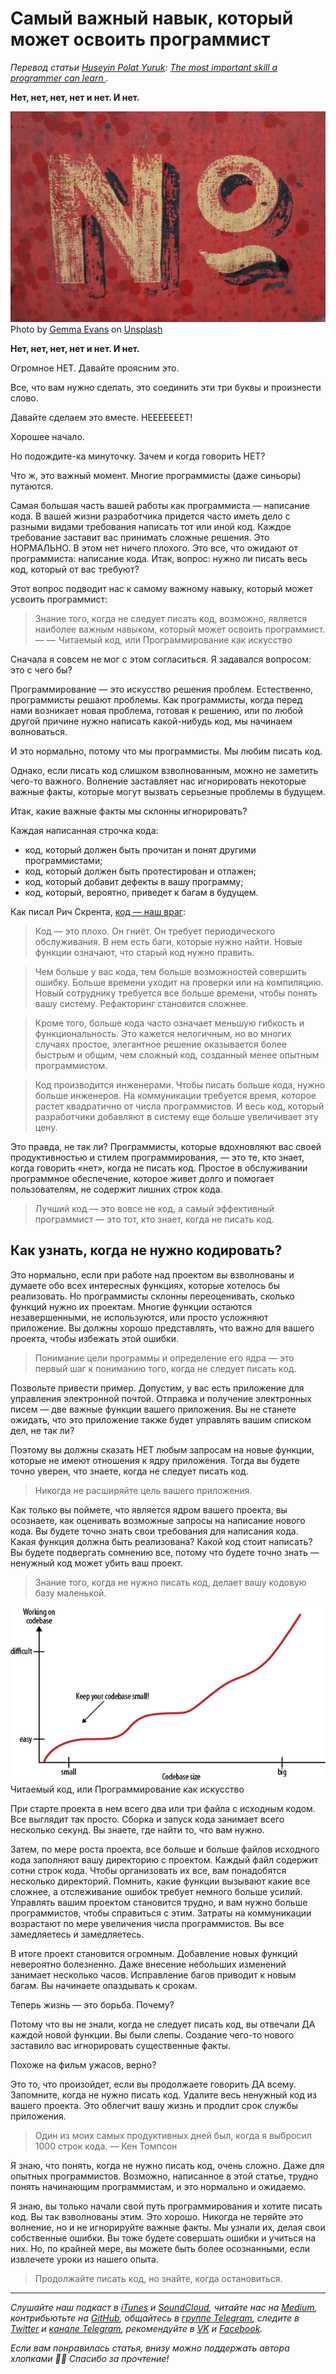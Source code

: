 # Самый важный навык, который может освоить программист

*Перевод статьи [Huseyin Polat Yuruk](https://twitter.com/hpolatyuruk): [The most important skill a programmer can learn
](http://huseyinpolatyuruk.com/2019/05/03/the-most-important-skill-a-programmer-can-learn/).*

**Нет, нет, нет, нет и нет. И нет.**

![NO](./images/no.jpeg)
Photo by [Gemma Evans](https://unsplash.com/@stayandroam) on [Unsplash](https://unsplash.com/)

**Нет, нет, нет, нет и нет. И нет.**

Огромное НЕТ. Давайте проясним это.

Все, что вам нужно сделать, это соединить эти три буквы и произнести слово.

Давайте сделаем это вместе. НЕЕЕЕЕЕЕТ!

Хорошее начало.

Но подождите-ка минуточку. Зачем и когда говорить НЕТ?

Что ж, это важный момент. Многие программисты (даже синьоры) путаются.

Самая большая часть вашей работы как программиста — написание кода. В вашей жизни разработчика придется часто иметь дело с разными видами требования написать тот или иной код. Каждое требование заставит вас принимать сложные решения. Это НОРМАЛЬНО. В этом нет ничего плохого. Это все, что ожидают от программиста: написание кода. Итак, вопрос: нужно ли писать весь код, который от вас требуют?

Этот вопрос подводит нас к самому важному навыку, который может усвоить программист:

> Знание того, когда не следует писать код, возможно, является наиболее важным навыком, который может освоить программист. — —  Читаемый код, или Программирование как искусство

Сначала я совсем не мог с этом согласиться. Я задавался вопросом: это с чего бы?

Программирование — это искусство решения проблем. Естественно, программисты решают проблемы. Как программисты, когда перед нами возникает новая проблема, готовая к решению, или по любой другой причине нужно написать какой-нибудь код, мы начинаем волноваться. 

И это нормально, потому что мы программисты. Мы любим писать код.

Однако, если писать код слишком взволнованным, можно не заметить чего-то важного. Волнение заставляет нас игнорировать некоторые важные факты, которые могут вызвать серьезные проблемы в будущем.

Итак, какие важные факты мы склонны игнорировать?

Каждая написанная строчка кода:

- код, который должен быть прочитан и понят другими программистами;
- код, который должен быть протестирован и отлажен;
- код, который добавит дефекты в вашу программу;
- код, который, вероятно, приведет к багам в будущем.

Как писал Рич Скрента, [код — наш враг](http://www.skrenta.com/2007/05/code_is_our_enemy.html):

> Код — это плохо. Он гниёт. Он требует периодического обслуживания. В нем есть баги, которые нужно найти. Новые функции означают, что старый код нужно править.

> Чем больше у вас кода, тем больше возможностей совершить ошибку. Больше времени уходит на проверки или на компиляцию. Новый сотруднику требуется все больше времени, чтобы понять вашу систему. Рефакторинг становится сложнее.

> Кроме того, больше кода часто означает меньшую гибкость и функциональность. Это кажется нелогичным, но во многих случаях простое, элегантное решение оказывается более быстрым и общим, чем сложный код, созданный менее опытным программистом.

> Код производится инженерами. Чтобы писать больше кода, нужно больше инженеров. На коммуникации требуется время, которое растет квадратично от числа программистов. И весь код, который разработчики добавляют в систему еще больше увеличивает эту цену.

Это правда, не так ли? Программисты, которые вдохновляют вас своей продуктивностью и стилем программирования, — это те, кто знает, когда говорить «нет», когда не писать код. Простое в обслуживании программное обеспечение, которое живет долго и помогает пользователям, не содержит лишних строк кода.

> Лучший код — это вовсе не код, а самый эффективный программист — это тот, кто знает, когда не писать код.

## Как узнать, когда не нужно кодировать?

Это нормально, если при работе над проектом вы взволнованы и думаете обо всех интересных функциях, которые хотелось бы реализовать. Но программисты склонны переоценивать, сколько функций нужно их проектам. Многие функции остаются незавершенными, не используются, или просто усложняют приложение. Вы должны хорошо представлять, что важно для вашего проекта, чтобы избежать этой ошибки.

> Понимание цели программы и определение его ядра — это первый шаг к пониманию того, когда не следует писать код.

Позвольте привести пример. Допустим, у вас есть приложение для управления электронной почтой. Отправка и получение электронных писем — две важные функции вашего приложения. Вы не станете ожидать, что это приложение также будет управлять вашим списком дел, не так ли?

Поэтому вы должны сказать НЕТ любым запросам на новые функции, которые не имеют отношения к ядру приложения. Тогда вы будете точно уверен, что знаете, когда не следует писать код.

> Никогда не расширяйте цель вашего приложения.

Как только вы поймете, что является ядром вашего проекта, вы осознаете, как оценивать возможные запросы на написание нового кода. Вы будете точно знать свои требования для написания кода. Какая функция должна быть реализована? Какой код стоит написать? Вы будете подвергать сомнению все, потому что будете точно знать — ненужный код может убить ваш проект.

> Знание того, когда не нужно писать код, делает вашу кодовую базу маленькой.

![chart](./images/chart.png)
Читаемый код, или Программирование как искусство

При старте проекта в нем всего два или три файла с исходным кодом. Все выглядит так просто. Сборка и запуск кода занимает всего несколько секунд. Вы знаете, где найти то, что вам нужно.

Затем, по мере роста проекта, все больше и больше файлов исходного кода заполняют вашу директорию с проектом. Каждый файл содержит сотни строк кода. Чтобы организовать их все, вам понадобятся несколько директорий. Помнить, какие функции вызывают какие все сложнее, а отслеживание ошибок требует немного больше усилий.  Управлять вашим проектом становится трудно, и вам нужно больше программистов, чтобы справиться с этим. Затраты на коммуникации возрастают по мере увеличения числа программистов. Вы все замедляетесь и замедляетесь.

В итоге проект становится огромным. Добавление новых функций невероятно болезненно. Даже внесение небольших изменений занимает несколько часов. Исправление багов приводит к новым багам. Вы начинаете опаздывать к срокам.

Теперь жизнь — это борьба. Почему?

Потому что вы не знали, когда не следует писать код, вы отвечали ДА каждой новой функции. Вы были слепы. Создание чего-то нового заставило вас игнорировать существенные факты.

Похоже на фильм ужасов, верно?

Это то, что произойдет, если вы продолжаете говорить ДА всему. Запомните, когда не нужно писать код. Удалите весь ненужный код из вашего проекта. Это облегчит вашу жизнь и продлит срок службы приложения.

> Один из моих самых продуктивных дней был, когда я выбросил 1000 строк кода. — Кен Томпсон

Я знаю, что понять, когда не нужно писать код, очень сложно. Даже для опытных программистов. Возможно, написанное в этой статье, трудно понять начинающим программистам, и это нормально и ожидаемо.

Я знаю, вы только начали свой путь программирования и хотите писать код. Вы так взволнованы этим. Это хорошо. Никогда не теряйте это волнение, но и не игнорируйте важные факты. Мы узнали их, делая свои собственные ошибки. Вы тоже будете совершать ошибки и учиться на них. Но, по крайней мере, вы можете быть более осознанными, если извлечете уроки из нашего опыта.

> Продолжайте писать код, но знайте, когда остановиться.

- - - -

*Слушайте наш подкаст в [iTunes](https://itunes.apple.com/ru/podcast/девшахта/id1226773343) и [SoundCloud](https://soundcloud.com/devschacht), читайте нас на [Medium](https://medium.com/devschacht), контрибьютьте на [GitHub](https://github.com/devSchacht), общайтесь в [группе Telegram](https://t.me/devSchacht), следите в [Twitter](https://twitter.com/DevSchacht) и [канале Telegram](https://t.me/devSchachtChannel), рекомендуйте в [VK](https://vk.com/devschacht) и [Facebook](https://www.facebook.com/devSchacht).*

*Если вам понравилась статья, внизу можно поддержать автора хлопками 👏🏻 Спасибо за прочтение!*
